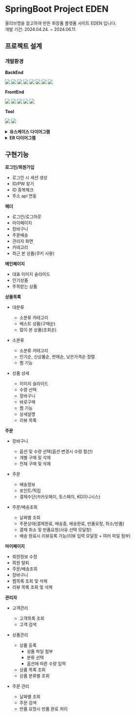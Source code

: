 # SpringBoot Project EDEN

올리브영을 참고하여 만든 화장품 플랫폼 사이트 EDEN 입니다.<br/>
개발 기간: 2024.04.24. ~ 2024.06.11.

## 프로젝트 설계

### 개발환경

**BackEnd**

<img src="https://img.shields.io/badge/springboot 3.2.3-6DB33F?style=for-the-badge&logo=spring&logoColor=white"> <img src="https://img.shields.io/badge/java 17-007396?style=for-the-badge&logo=java&logoColor=white"> <img src="https://img.shields.io/badge/jsp-F7DF1E?style=for-the-badge&logo=jsp&logoColor=black"> 
<img src="https://img.shields.io/badge/mysql 8.3.0-4479A1?style=for-the-badge&logo=mysql&logoColor=white"> <img src="https://img.shields.io/badge/mybatis-02303A?style=for-the-badge&logo=mybatis&logoColor=white"> <img src="https://img.shields.io/badge/apache tomcat 10.0-F8DC75?style=for-the-badge&logo=apachetomcat&logoColor=white"> <img src="https://img.shields.io/badge/gradle-02303A?style=for-the-badge&logo=gradle&logoColor=white"> <img src="https://img.shields.io/badge/linux-FCC624?style=for-the-badge&logo=linux&logoColor=black">
  
**FrontEnd**

<img src="https://img.shields.io/badge/html5-E34F26?style=for-the-badge&logo=html5&logoColor=white"> <img src="https://img.shields.io/badge/css3-1572B6?style=for-the-badge&logo=css3&logoColor=white"> <img src="https://img.shields.io/badge/javascript-F7DF1E?style=for-the-badge&logo=javascript&logoColor=black"> <img src="https://img.shields.io/badge/jquery-0769AD?style=for-the-badge&logo=jquery&logoColor=white"> <img src="https://img.shields.io/badge/bootstrap-7952B3?style=for-the-badge&logo=bootstrap&logoColor=white">

**Tool**

<img src="https://img.shields.io/badge/intellijidea-181717?style=for-the-badge&logo=intellijidea&logoColor=white"> <img src="https://img.shields.io/badge/github-181717?style=for-the-badge&logo=github&logoColor=white">

<details>
<summary><b>유스케이스 다이어그램</b></summary>
<div markdown="1">
  
![usecase_cos](https://github.com/sele906/cinema/assets/81071162/cff9b2e2-92b5-4d28-bf68-e1a6d34c2e0d)

</div>
</details>

<details>
<summary><b>ER 다이어그램</b></summary>
<div markdown="1">
  
![cosmetic_erd](https://github.com/sele906/cosmetic/assets/81071162/e8cfb0bc-7e91-44cd-8fb3-6fbec0783155)

</div>
</details>


## 구현기능


**로그인/회원가입**

- 로그인 시 세션 생성
- ID/PW 찾기
- ID 중복체크
- 주소 api 연동

**헤더**

- 로그인/로그아웃
- 마이페이지
- 장바구니
- 주문배송
- 관리자 화면
- 카테고리
- 최근 본 상품(쿠키 사용)

**메인페이지**

- 대표 이미지 슬라이드
- 인기상품
- 주목받는 상품

**상품목록**

- 대분류
  - 소분류 카테고리
  - 베스트 상품(구매순)
  - 많이 본 상품(조회순)
    
- 소분류
  - 소분류 카테고리
  - 인기순, 신상품순, 판매순, 낮은가격순 정렬
  - 찜 기능

- 상품 상세
  - 이미지 슬라이드
  - 수량 선택
  - 장바구니
  - 바로구매
  - 찜 기능
  - 상세설명
  - 리뷰 목록
    
**주문**

- 장바구니
  - 옵션 및 수량 선택(옵션 변경시 수량 합산)
  - 개별 구매 및 삭제
  - 전체 구매 및 삭제

- 주문
  - 배송정보
  - 포인트/적립
  - 결제수단(카카오페이, 토스페이, KG이니시스)

- 주문/배송조회
  - 날짜별 조회
  - 주문상태(결제완료, 배송중, 배송완료, 반품요청, 취소/반품)
  - 결제 취소 및 반품요청(사유 선택 모달창)
  - 배송 완료시 리뷰등록 가능(리뷰 입력 모달창 + 여러 파일 첨부)
  
**마이페이지**

- 회원정보 수정
- 회원 탈퇴
- 주문/배송조회
- 장바구니
- 찜목록 조회 및 삭제
- 리뷰 목록 조회 및 삭제

**관리자**

- 고객관리
  - 고객목록 조회
  - 고객 검색

- 상품관리
  - 상품 등록
    - 상품 파일 첨부
    - 분류 선택
    - 옵션에 따른 수량 입력
  - 상품 목록 조회
  - 상품 분류별 조회

- 주문 관리
  - 날짜별 조회
  - 주문 검색
  - 반품 요청시 반품 완료 처리


























